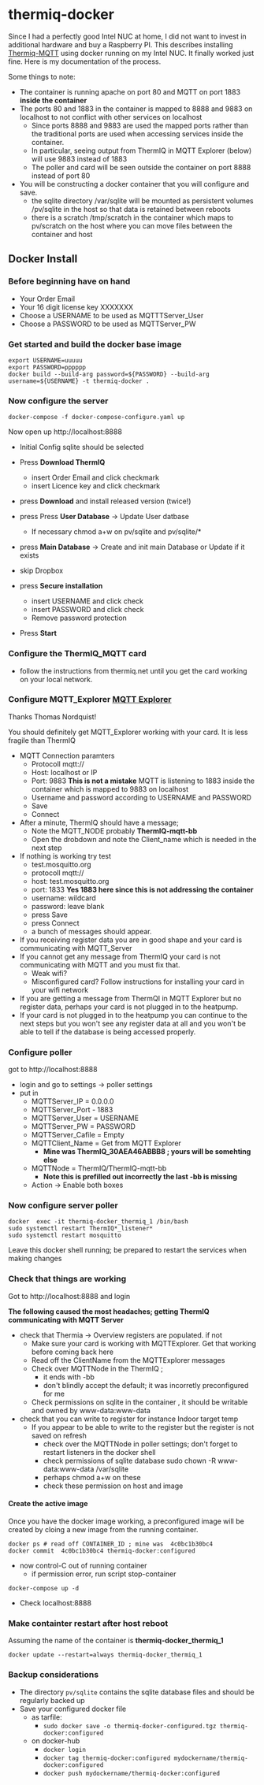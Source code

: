 # thermiq-docker

Since I had a perfectly good Intel NUC at home, I did not want to invest in additional hardware and buy a Raspberry PI. This describes installing [Thermiq-MQTT](https://thermiq.net) using docker running on my Intel NUC.  It finally worked just fine. Here is my documentation of the process. 

Some things to note:

- The container is running apache on port 80 and MQTT on port 1883 **inside the container**
- The ports 80 and 1883 in the container is mapped to 8888 and 9883 on localhost to not conflict with other services on localhost
	- Since ports 8888 and 9883 are used the mapped ports rather than the traditional ports are used when accessing services inside the container. 
	- In particular, seeing output from ThermIQ in MQTT Explorer (below) will  use 9883 instead of 1883
	- The poller and card will be seen outside the container  on port 8888 instead of port 80 
- You will be constructing a docker container that you will configure and save.
	- the sqlite directory /var/sqlite will be mounted as persistent volumes /pv/sqlite in the host so that data is retained between reboots
	- there is a scratch /tmp/scratch in the container which maps to pv/scratch on the host where you can move files between the container and host
	
## Docker Install

###  Before beginning have on hand 
  - Your Order Email
  - Your 16 digit license key XXXXXXX
  - Choose a USERNAME to be used as MQTTTServer_User
  - Choose a PASSWORD to be used as MQTTServer_PW 
 

### Get started and build the docker base image

``` 
export USERNAME=uuuuu
export PASSWORD=pppppp
docker build --build-arg password=${PASSWORD} --build-arg username=${USERNAME} -t thermiq-docker .
```
### Now configure the server

```
docker-compose -f docker-compose-configure.yaml up 
```
Now open up http://localhost:8888 

- Initial Config  sqlite  should be selected 
-  Press  **Download ThermIQ**
	- insert Order Email and click  checkmark
	-  insert Licence key  and click checkmark
 
- press **Download**  and install released version (twice!)
- press Press **User Database** -> Update User datbase
	- If necessary chmod a+w on pv/sqlite and pv/sqlite/*
- press **Main Database** -> Create and init main Database or Update if it exists
- skip Dropbox   
- press **Secure installation** 
	- insert USERNAME and click check
	- insert PASSWORD  and click check
	- Remove password protection
- Press **Start**

### Configure the ThermIQ_MQTT card

- follow the instructions from thermiq.net until you get the card working on your local network. 

### Configure MQTT_Explorer [MQTT Explorer](https://mqtt-explorer.com/) 

Thanks Thomas Nordquist!

You should definitely get MQTT_Explorer working with your card. It is less fragile than ThermIQ


- MQTT Connection paramters
	- Protocoll mqtt://
	- Host: localhost or IP
	- Port: 9883 **This is not a mistake**  MQTT is listening to 1883 inside the container which is mapped to 9883 on localhost
	- Username and password according to USERNAME and PASSWORD
	- Save
	- Connect
- After a minute, ThermIQ should have a message; 
	- Note the MQTT_NODE probably **ThermIQ-mqtt-bb** 
	- Open the drobdown and note the Client_name  which is needed in the next step
- If nothing is working try test 
	- test.mosquitto.org
	- protocoll mqtt://
	- host: test.mosquitto.org
	- port: 1833 **Yes 1883 here since this is not addressing the container**
	- username: wildcard
	- password: leave blank
	- press Save
	- press Connect
	- a bunch of messages should appear.
- If you receiving  register data you are in good shape and your card is communicating with MQTT_Server
- If you cannot get any message from ThermIQ your card is not communicating with MQTT and you must fix that.
	- Weak wifi?
	- Misconfigured card? Follow instructions for installing your card in your wifi network
- If you are getting a message from ThermQI  in MQTT Explorer  but no register data,  perhaps your card is not plugged in to the heatpump.
- If your card is not plugged in to the heatpump you can continue to the next steps but you won't see any register data at all and you won't be able to tell if the database is being accessed properly. 

### Configure poller

got to http://localhost:8888

- login and go to settings -> poller settings
- put in 
	- MQTTServer_IP = 0.0.0.0 
	- MQTTServer_Port - 1883
	- MQTTServer_User = USERNAME
	- MQTTServer_PW = PASSWORD
	- MQTTServer_Cafile = Empty
	- MQTTClient_Name = Get from MQTT Explorer 
		- **Mine was ThermIQ_30AEA46ABBB8 ; yours will be somehting else**
	- MQTTNode  = ThermIQ/ThermIQ-mqtt-bb  
		- **Note this is prefilled out incorrectly the last -bb is missing**
	- Action -> Enable both boxes

### Now configure server poller

```
docker  exec -it thermiq-docker_thermiq_1 /bin/bash
sudo systemctl restart ThermIQ*_listener*
sudo systemctl restart mosquitto

```
Leave this docker shell running; be prepared to restart the services when making changes

### Check that things are working

Got to http://localhost:8888 and login  

**The following caused the most headaches; getting ThermIQ communicating with MQTT Server**

- check that Thermia -> Overview registers are populated. if not
	- Make sure your card is working with MQTTExplorer. Get that working before coming back here
	- Read off the ClientName from the MQTTExplorer messages
	- Check over MQTTNode in the ThermIQ ;   
		- it ends with -bb  
		- don't blindly accept the default; it was incorretly preconfigured for me
	- Check permissions on sqlite  in the container , it should be writable and owned by www-data:www-data
- check that you can write to register for instance Indoor target temp
	- If you appear to be able to write to the register but the register is not saved on refresh
		- check over the MQTTNode in poller settings; don't forget to restart listeners in the docker shell
		- check permissions  of sqlite database sudo chown -R www-data:www-data /var/sqlite
		- perhaps chmod a+w on these
		- check these permission on host and image

#### Create  the active image

Once you have the docker image working, a preconfigured image will be created by cloing  a new image from the running container.

```
docker ps # read off CONTAINER_ID ; mine was  4c0bc1b30bc4
docker commit  4c0bc1b30bc4 thermiq-docker:configured
```

- now control-C out of running container
    -  if permission error, run script stop-container

```
docker-compose up -d
```

- Check  localhost:8888 

### Make containter restart after host reboot

Assuming the name of the container is **thermiq-docker_thermiq_1**

```
docker update --restart=always thermiq-docker_thermiq_1
```

### Backup considerations

- The directory ```pv/sqlite``` contains the sqlite database files and should be regularly backed up
- Save your configured docker file
	- as tarfile: 
		- ```sudo docker save -o thermiq-docker-configured.tgz thermiq-docker:configured```
	- on docker-hub
		- ```docker login```
		- ```docker tag thermiq-docker:configured mydockername/thermiq-docker:configured```
		- ```docker push mydockername/thermiq-docker:configured```
		
	


